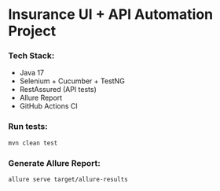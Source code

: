 # Insurance UI + API Automation Project

### Tech Stack:
- Java 17
- Selenium + Cucumber + TestNG
- RestAssured (API tests)
- Allure Report
- GitHub Actions CI

### Run tests:
```bash
mvn clean test
```

### Generate Allure Report:
```bash
allure serve target/allure-results
```
